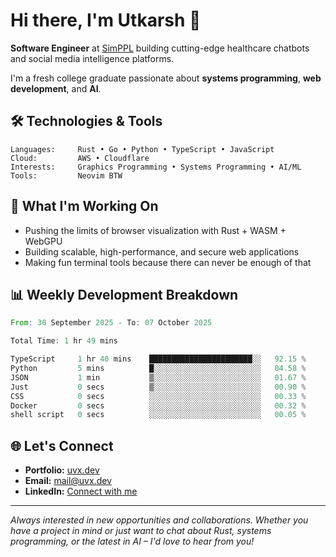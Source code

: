 # Hi there, I'm Utkarsh 👋

**Software Engineer** at [SimPPL](https://simppl.org) building cutting-edge healthcare chatbots and social media intelligence platforms.

I'm a fresh college graduate passionate about **systems programming**, **web development**, and **AI**.

## 🛠️ Technologies & Tools

```
Languages:     Rust • Go • Python • TypeScript • JavaScript
Cloud:         AWS • Cloudflare
Interests:     Graphics Programming • Systems Programming • AI/ML
Tools:         Neovim BTW
```

## 🚀 What I'm Working On

- Pushing the limits of browser visualization with Rust + WASM + WebGPU
- Building scalable, high-performance, and secure web applications
- Making fun terminal tools because there can never be enough of that

## 📊 Weekly Development Breakdown

<!--START_SECTION:waka-->

```rust
From: 30 September 2025 - To: 07 October 2025

Total Time: 1 hr 49 mins

TypeScript     1 hr 40 mins    ███████████████████████░░   92.15 %
Python         5 mins          █░░░░░░░░░░░░░░░░░░░░░░░░   04.58 %
JSON           1 min           ▒░░░░░░░░░░░░░░░░░░░░░░░░   01.67 %
Just           0 secs          ▒░░░░░░░░░░░░░░░░░░░░░░░░   00.90 %
CSS            0 secs          ░░░░░░░░░░░░░░░░░░░░░░░░░   00.33 %
Docker         0 secs          ░░░░░░░░░░░░░░░░░░░░░░░░░   00.32 %
shell script   0 secs          ░░░░░░░░░░░░░░░░░░░░░░░░░   00.05 %
```

<!--END_SECTION:waka-->

## 🌐 Let's Connect

- **Portfolio:** [uvx.dev](https://uvx.dev)
- **Email:** mail@uvx.dev
- **LinkedIn:** [Connect with me](https://linkedin.com/in/utkarsh-verm4)

---

*Always interested in new opportunities and collaborations. Whether you have a project in mind or just want to chat about Rust, systems programming, or the latest in AI – I'd love to hear from you!*
